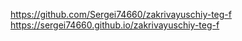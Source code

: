 https://github.com/Sergei74660/zakrivayuschiy-teg-f
https://sergei74660.github.io/zakrivayuschiy-teg-f